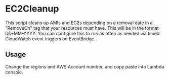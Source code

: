 # EC2Cleanup

This script cleans up AMIs and EC2s depending on a removal date in a "RemoveOn" tag that your resources must have. This will be in the format DD-MM-YYYY.
You can configure this to run as often as needed via timed CloudWatch event triggers on EventBridge.

## Usage

Change the regions and AWS Account number, and copy paste into Lambda console.
